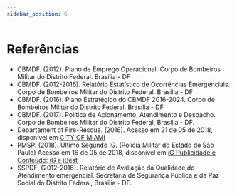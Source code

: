```yaml
---
sidebar_position: 6
---
```


# Referências

- CBMDF. (2012). Plano de Emprego Operacional. Corpo de Bombeiros
Militar do Distrito Federal. Brasília - DF
- CBMDF. (2012-2016). Relatório Estatístico de Ocorrências Emergenciais.
Corpo de Bombeiros Militar do Distrito Federal. Brasília - DF
- CBMDF. (2016). Plano Estratégico do CBMDF 2016-2024. Corpo de
Bombeiros Militar do Distrito Federal. Brasília - DF
- CBMDF. (2017). Política de Acionamento, Atendimento e Despacho. Corpo 
de Bombeiros Militar do Distrito Federal, Brasília - DF.
- Departament of Fire-Rescue. (2016). Acesso em 21 de 05 de 2018, disponível 
em [CITY OF MIAMI](http://www.miamigov.com/fire/dispatch.html)
- PMSP. (2018). Último Segundo IG. (Polícia Militar do Estado de São Paulo) 
Acesso em 16 de 05 de 2018, disponível em [iG Publicidade e Conteúdo: iG e iBest](https://www.google.com.br/amp/ultimosegundo.ig.com.br/policia/2017-11-09)
- SSPDF. (2012-2016). Relatório de Avaliação da Qualidade do Atendimento 
emergencial. Secretaria de Segurança Pública e da Paz Social do Distrito 
Federal, Brasília - DF.
